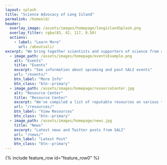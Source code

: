 ```yaml
---
layout: splash
title: "Science Advocacy of Long Island"
permalink: /homeold/
header:
  overlay_image: /assets/images/homepage/longislandSplash.png
  overlay_filter: rgba(83, 42, 117, 0.50)
  actions:
    - label: "Learn More"
      url: /aboutsali/
excerpt: "We bring together scientists and supporters of science from all backgrounds to promote scientific communication and encourage public engagement with science."
  - image_path: /assets/images/homepage/eventsExample.png
    alt: "Events"
    title: "Events"
    excerpt: "See information about upcoming and past SALI events"
    url: "/events/"
    btn_label: "More Info"
    btn_class: "btn--primary"
  - image_path: /assets/images/homepage/resourceCenter.jpg
    alt: "Resource Center"
    title: "Resource Center"
    excerpt: "We've compiled a list of reputable resources on various topics you've asked about. We've also compiled resources for kids, as well as books, podcasts, and general items of interest."
    url: "/resources/"
    btn_label: "View Resources"
    btn_class: "btn--primary"
  - image_path: /assets/images/homepage/news.jpg
    title: "News"
    excerpt: "Latest news and Twitter posts from SALI"
    url: "/news/"
    btn_label: "Latest Post"
    btn_class: "btn--primary"
---
```


{% include feature_row id="feature_row0" %}
